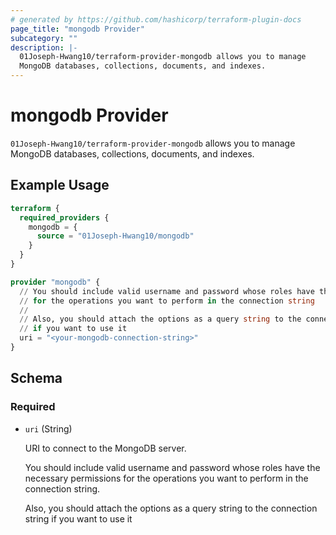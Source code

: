```yaml
---
# generated by https://github.com/hashicorp/terraform-plugin-docs
page_title: "mongodb Provider"
subcategory: ""
description: |-
  01Joseph-Hwang10/terraform-provider-mongodb allows you to manage
  MongoDB databases, collections, documents, and indexes.
---
```


# mongodb Provider

<code>01Joseph-Hwang10/terraform-provider-mongodb</code> allows you to manage 
MongoDB databases, collections, documents, and indexes.

## Example Usage

```terraform
terraform {
  required_providers {
    mongodb = {
      source = "01Joseph-Hwang10/mongodb"
    }
  }
}

provider "mongodb" {
  // You should include valid username and password whose roles have the necessary permissions
  // for the operations you want to perform in the connection string
  //
  // Also, you should attach the options as a query string to the connection string
  // if you want to use it
  uri = "<your-mongodb-connection-string>"
}
```

<!-- schema generated by tfplugindocs -->
## Schema

### Required

- `uri` (String) <p>URI to connect to the MongoDB server.</p>  <p>You should include valid username and password whose roles have the necessary permissions for the operations you want to perform in the connection string.</p>  <p>Also, you should attach the options as a query string to the connection string if you want to use it</p>

